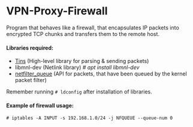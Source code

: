 # VPN-Proxy-Firewall

Program that behaves like a firewall, that encapsulates IP packets into encrypted TCP chunks and transfers them to the remote host.


#### **Libraries required:**
* [Tins][Tins] (High-level library for parsing & sending packets) 
* libmnl-dev (Netlink library) _# apt install libmnl-dev_
* [netfilter_queue][netfilter_queue] (API for packets, that have been queued by the kernel packet filter)

Remember running `# ldconfig` after installation of libraries.


#### **Example of firewall usage:**

`# iptables -A INPUT -s 192.168.1.0/24 -j NFQUEUE --queue-num 0`


[Tins]: https://libtins.github.io

[netfilter_queue]: https://netfilter.org/projects/libnetfilter_queue/index.html